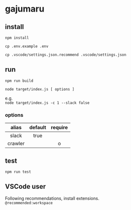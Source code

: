 # gajumaru

## install

`npm install`

`cp .env.example .env`

`cp .vscode/settings.json.recommend .vscode/settings.json`

## run

`npm run build`

`node target/index.js [ options ]`

e.g.  
`node target/index.js -c 1 --slack false`

### options

|alias|default|require|
|:--:|:--:|:--:|
|slack|true||
|crawler||o|

## test

`npm run test`

## VSCode user

Following recommendations, install extensions.  
`@recommended:workspace`
